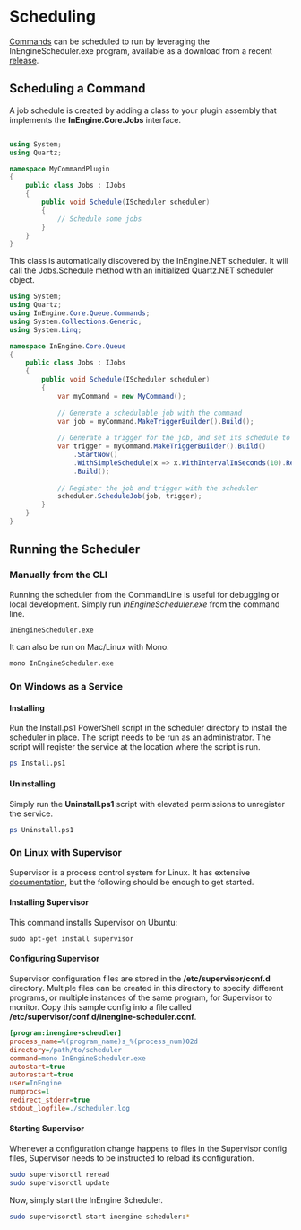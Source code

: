 # Scheduling

[Commands](commands) can be scheduled to run by leveraging the InEngineScheduler.exe program, available as a download from a recent [release](https://github.com/InEngine-NET/InEngine.NET/releases).

## Scheduling a Command

A job schedule is created by adding a class to your plugin assembly that implements the **InEngine.Core.Jobs** interface.

```csharp

using System;
using Quartz;

namespace MyCommandPlugin
{
    public class Jobs : IJobs
    {
        public void Schedule(IScheduler scheduler)
        {
            // Schedule some jobs
        }
    }
}
```

This class is automatically discovered by the InEngine.NET scheduler.
It will call the Jobs.Schedule method with an initialized Quartz.NET scheduler object.

```csharp
using System;
using Quartz;
using InEngine.Core.Queue.Commands;
using System.Collections.Generic;
using System.Linq;

namespace InEngine.Core.Queue
{
    public class Jobs : IJobs
    {
        public void Schedule(IScheduler scheduler)
        {
            var myCommand = new MyCommand();
            
            // Generate a schedulable job with the command
            var job = myCommand.MakeTriggerBuilder().Build();
            
            // Generate a trigger for the job, and set its schedule to every 10 seconds.
            var trigger = myCommand.MakeTriggerBuilder().Build()
                .StartNow()
                .WithSimpleSchedule(x => x.WithIntervalInSeconds(10).RepeatForever())
                .Build();
                
            // Register the job and trigger with the scheduler
            scheduler.ScheduleJob(job, trigger);
        }
    }
}

```

## Running the Scheduler

### Manually from the CLI

Running the scheduler from the CommandLine is useful for debugging or local development. Simply run *InEngineScheduler.exe* from the command line.

```bash
InEngineScheduler.exe
```

It can also be run on Mac/Linux with Mono.

```bash
mono InEngineScheduler.exe
``` 

### On Windows as a Service


#### Installing
Run the Install.ps1 PowerShell script in the scheduler directory to install the scheduler in place. The script needs to be run as an administrator. The script will register the service at the location where the script is run. 

```bash
ps Install.ps1
```

#### Uninstalling

Simply run the **Uninstall.ps1** script with elevated permissions to unregister the service.

```bash
ps Uninstall.ps1
```

### On Linux with Supervisor

Supervisor is a process control system for Linux. It has extensive [documentation](http://supervisord.org/index.html), but the following should be enough to get started.

#### Installing Supervisor

This command installs Supervisor on Ubuntu:

```
sudo apt-get install supervisor
```

#### Configuring Supervisor

Supervisor configuration files are stored in the **/etc/supervisor/conf.d** directory. Multiple files can be created in this directory to specify different programs, or multiple instances of the same program, for Supervisor to monitor. Copy this sample config into a file called **/etc/supervisor/conf.d/inengine-scheduler.conf**. 

```ini
[program:inengine-scheudler]
process_name=%(program_name)s_%(process_num)02d
directory=/path/to/scheduler
command=mono InEngineScheduler.exe
autostart=true
autorestart=true
user=InEngine
numprocs=1
redirect_stderr=true
stdout_logfile=./scheduler.log
```

#### Starting Supervisor

Whenever a configuration change happens to files in the Supervisor config files, Supervisor needs to be instructed to reload its configuration.

```bash
sudo supervisorctl reread
sudo supervisorctl update
```

Now, simply start the InEngine Scheduler.

```bash
sudo supervisorctl start inengine-scheduler:*
```


